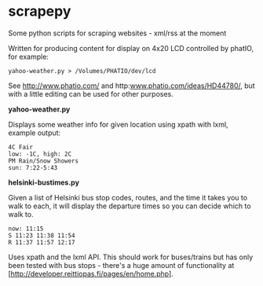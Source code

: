 scrapepy
========

Some python scripts for scraping websites - xml/rss at the moment

Written for producing content for display on 4x20 LCD controlled by phatIO, for example:

	yahoo-weather.py > /Volumes/PHATIO/dev/lcd

See http://www.phatio.com/ and http:www.phatio.com/ideas/HD44780/, but with a little editing can be used for other purposes.

**yahoo-weather.py**

Displays some weather info for given location using xpath with lxml, example output:

	4C Fair
	low: -1C, high: 2C
	PM Rain/Snow Showers
	sun: 7:22-5:43


**helsinki-bustimes.py**

Given a list of Helsinki bus stop codes, routes, and the time it takes you to walk to each, it will display the departure times so you can decide which to walk to.

	now: 11:15
	S 11:23 11:38 11:54
	R 11:37 11:57 12:17

Uses xpath and the lxml API.  This should work for buses/trains but has only been tested with bus stops - there's a huge amount of functionality at [http://developer.reittiopas.fi/pages/en/home.php].
